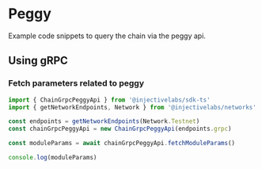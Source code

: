 # Peggy

Example code snippets to query the chain via the peggy api.

## Using gRPC

### Fetch parameters related to peggy

```ts
import { ChainGrpcPeggyApi } from '@injectivelabs/sdk-ts'
import { getNetworkEndpoints, Network } from '@injectivelabs/networks'

const endpoints = getNetworkEndpoints(Network.Testnet)
const chainGrpcPeggyApi = new ChainGrpcPeggyApi(endpoints.grpc)

const moduleParams = await chainGrpcPeggyApi.fetchModuleParams()

console.log(moduleParams)
```
